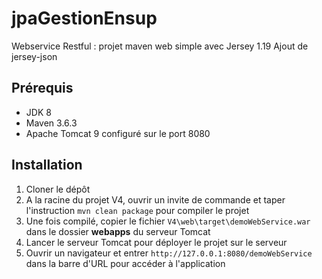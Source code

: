 # jpaGestionEnsup

Webservice Restful : projet maven web simple avec Jersey 1.19
Ajout de jersey-json

## Prérequis

- JDK 8
- Maven 3.6.3
- Apache Tomcat 9 configuré sur le port 8080

## Installation

1. Cloner le dépôt
2. A la racine du projet V4, ouvrir un invite de commande et taper l'instruction `mvn clean package` pour compiler le projet
3. Une fois compilé, copier le fichier `V4\web\target\demoWebService.war` dans le dossier **webapps** du serveur Tomcat
4. Lancer le serveur Tomcat pour déployer le projet sur le serveur
5. Ouvrir un navigateur et entrer `http://127.0.0.1:8080/demoWebService` dans la barre d'URL pour accéder à l'application
